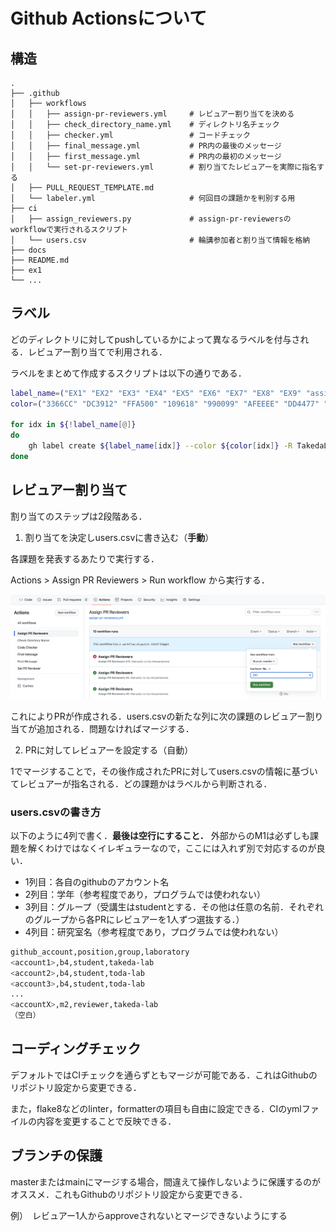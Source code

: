 # Github Actionsについて

## 構造
```shell
.
├── .github
│   ├── workflows
│   │   ├── assign-pr-reviewers.yml     # レビュアー割り当てを決める
│   │   ├── check_directory_name.yml    # ディレクトリ名チェック
│   │   ├── checker.yml                 # コードチェック
│   │   ├── final_message.yml           # PR内の最後のメッセージ
│   │   ├── first_message.yml           # PR内の最初のメッセージ
│   │   └── set-pr-reviewers.yml        # 割り当てたレビュアーを実際に指名する
│   ├── PULL_REQUEST_TEMPLATE.md
│   └── labeler.yml                     # 何回目の課題かを判別する用
├── ci
│   ├── assign_reviewers.py             # assign-pr-reviewersのworkflowで実行されるスクリプト
│   └── users.csv                       # 輪講参加者と割り当て情報を格納
├── docs
├── README.md
├── ex1
└── ...
```

## ラベル
どのディレクトリに対してpushしているかによって異なるラベルを付与される．レビュアー割り当てで利用される．

ラベルをまとめて作成するスクリプトは以下の通りである．
```bash:create_label.sh
label_name=("EX1" "EX2" "EX3" "EX4" "EX5" "EX6" "EX7" "EX8" "EX9" "assignment" "auto-pr")
color=("3366CC" "DC3912" "FFA500" "109618" "990099" "AFEEEE" "DD4477" "BCBD22" "B82E2E" "316395" "f2cf01")

for idx in ${!label_name[@]}
do
    gh label create ${label_name[idx]} --color ${color[idx]} -R TakedaLab/B4Lecture-XXXX
done
```

## レビュアー割り当て
割り当てのステップは2段階ある．

1. 割り当てを決定しusers.csvに書き込む（**手動**）

各課題を発表するあたりで実行する．

Actions > Assign PR Reviewers > Run workflow から実行する．

![assign_workflow](./figs/assign_reviewers_workflow.png)

これによりPRが作成される．users.csvの新たな列に次の課題のレビュアー割り当てが追加される．問題なければマージする．

2. PRに対してレビュアーを設定する（自動）

1でマージすることで，その後作成されたPRに対してusers.csvの情報に基づいてレビュアーが指名される．どの課題かはラベルから判断される．

### users.csvの書き方
以下のように4列で書く．**最後は空行にすること．**
外部からのM1は必ずしも課題を解くわけではなくイレギュラーなので，ここには入れず別で対応するのが良い．

- 1列目：各自のgithubのアカウント名
- 2列目：学年（参考程度であり，プログラムでは使われない）
- 3列目：グループ（受講生はstudentとする．その他は任意の名前．それぞれのグループから各PRにレビュアーを1人ずつ選抜する．）
- 4列目：研究室名（参考程度であり，プログラムでは使われない）

```sh
github_account,position,group,laboratory
<account1>,b4,student,takeda-lab
<account2>,b4,student,toda-lab
<account3>,b4,student,toda-lab
...
<accountX>,m2,reviewer,takeda-lab
（空白）
```

## コーディングチェック
デフォルトではCIチェックを通らずともマージが可能である．これはGithubのリポジトリ設定から変更できる．

また，flake8などのlinter，formatterの項目も自由に設定できる．CIのymlファイルの内容を変更することで反映できる．

## ブランチの保護
masterまたはmainにマージする場合，間違えて操作しないように保護するのがオススメ．これもGithubのリポジトリ設定から変更できる．

例）　レビュアー1人からapproveされないとマージできないようにする
